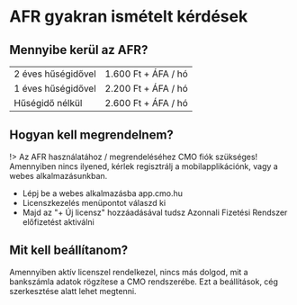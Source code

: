 # AFR gyakran ismételt kérdések

## Mennyibe kerül az AFR?

|   |   |
|---|---|
| 2 éves hűségidővel | 1.600 Ft + ÁFA / hó |
| 1 éves hűségidővel | 2.200 Ft + ÁFA / hó |
| Hűségidő nélkül | 2.600 Ft + ÁFA / hó |

## Hogyan kell megrendelnem?

!> Az AFR használatához / megrendeléséhez CMO fiók szükséges! Amennyiben nincs ilyened, kérlek regisztrálj a mobilapplikációnk, vagy a webes alkalmazásunkban.

+ Lépj be a webes alkalmazásba app.cmo.hu
+ Licenszkezelés menüpontot válaszd ki
+ Majd az "+ Új licensz" hozzáadásával tudsz Azonnali Fizetési Rendszer előfizetést aktiválni

## Mit kell beállítanom?

Amennyiben aktív licenszel rendelkezel, nincs más dolgod, mit a bankszámla adatok rögzítese a CMO rendszerébe. Ezt a beállítások, cég szerkesztése alatt lehet megtenni.


